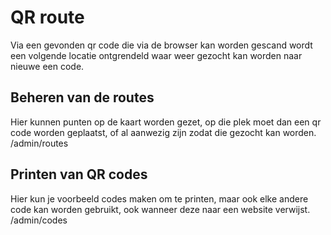 # QR route

Via een gevonden qr code die via de browser kan worden gescand wordt een volgende locatie ontgrendeld waar weer gezocht kan worden naar nieuwe een code.

## Beheren van de routes
Hier kunnen punten op de kaart worden gezet, op die plek moet dan een qr code worden geplaatst, of al aanwezig zijn zodat die gezocht kan worden.
/admin/routes

## Printen van QR codes
Hier kun je voorbeeld codes maken om te printen, maar ook elke andere code kan worden gebruikt, ook wanneer deze naar een website verwijst.
/admin/codes